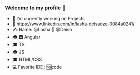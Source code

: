 ### Welcome to my profile 👋



- 🔭 I’m currently working on Projects
- 🔗 https://www.linkedin.com/in/lasha-deisadze-0084a0241/
- ✍️ Name: 😒Lasha || 😎Deiso
- 🎓 🅰️ Angular
- 🎓 TS
- 🎓 JS
- 🎓 HTML/CSS
- 💻 Favorite IDE : 🆚code 

